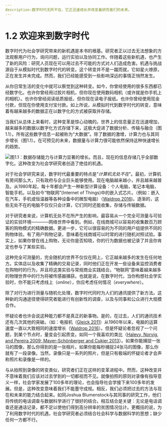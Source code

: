 ```yaml
---
description:数字时代无所不在，它正迅速成长并改变着研究者们的未来。
---
```


# 1.2 欢迎来到数字时代

数字时代为社会学研究带来的新机遇是本书的根基。研究者正以过去无法想象的方法观察用户行为，询问问题，运行实验以及协同工作。伴随着这些新机遇，也产生了新的风险：研究人员现在可以用过去不可能的方式对人们造成危害。机遇与挑战源自于从模拟时代到数字时代的转变。这个转变并不是一蹴而就，它如星火燎原，正在发生并未完成。然而，我们已经能感受到一些影响深远的事情正悄然发生。

从你日常生活的变化中就可以察觉到这种转变。如今，你曾经使用的很多东西都已经数字化。也许你曾经用过胶片相机，但你现在使用数码相机（或许就是你手机上的相机）。也许你曾经阅读纸质报纸，但你现在读电子报纸。也许你曾经使用现金付款，但现在你使用支付宝付款。如上所说，从模拟时代到数字时代的转变，意味着有越来越多的数据正在以数字化的方式被获取并存储。

当我们从总体上来看时，这种变革是惊心动魄的。世界上的信息量正在迅速增加，越来越多的数据以数字化方式存储下来，这极大促进了数据分析、传输与融合（图1.1）。所有这些数字信息一起被称为“大数据”。除了数据的激增，计算力也与其同步增长（图1.1）。在可预见的未来，数据量与计算力很可能依然保持这种快速增长的趋势。

![图1.1：数据存储能力与计算力显著的增长。而且，现在的信息存储几乎全部数字化。这种改变为社会学研究者创造了绝佳的机遇。](https://www.bitbybitbook.com/figures/chapter1/bitbybit1-1_hilbert_worlds_2011_fig2_and_5.png)


对于社会学研究来说，数字时代最重要的特点是“*计算机无处不在*”。最初，计算机有房间那么大，只有政府与企业巨头能够使用。现在电脑越来越小，并且越来越普及。从1980年起，每十年都会产生一种新型计算设备：个人电脑，笔记本电脑，智能手机，以及如今“物联网”(Internet of Things)中的嵌入式芯片。（例如：嵌入在汽车，手机或恒温器等各种设备中的微型电脑）（[Waldrop 2016](https://doi.org/10.1038/530144a))。逐渐的，这些无处不在的电脑不仅仅只会计算，它们同时还能收集，存储与传输数据。

对于研究者来说，计算机无处不在所产生的影响，最容易从一个完全可测量与可验证的实验环境————网络世界中看到。例如，在线商城可以容易的收集数百万顾客的购物模式的精确数据。更进一步，它可以很容易的为不同的用户组提供不同的购物体验。有了用户购物记录，意味着在线商城可以时常的进行随机对照试验。事实上，如果你曾在线上购物，无论你是否知晓，你的行为数据也被记录了并且你肯定也参与了某些实验。

这种完全可测量的，完全随机的世界不仅仅在网上，它正越来越多的发生在任何地方。实体店以及收集了精确的交易记录，同时他们正在开发一些设备来监控消费者在购物时的行为，并且将这类实验与常规商业实践结合。“物联网”意味着越来越多的物理世界中的行为将被传感器捕获。也就是说，在数字时代，当你构想社会学实验时，你不能只考虑线上（*online*），你应考虑任何情况（*everywhere*）。

除了对行为进行测量与随机化处理，数字时代同时为人们的通讯提供了新方法。这种新的沟通途径使得研究者能进行有创新性的调查，以及与同事和公众进行大规模合作。

怀疑论者也许会说这种能力都不是真正的新事物。是的，在过去，人们的通讯技术还有几次其他的突破。（如：电报机（[Gleick 2011](https://dl.acm.org/citation.cfm?id=1972547)）从1960年以来，电脑的运算速度一直以大致相同的速度增长（[Waldrop 2016](https://doi.org/10.1038/530144a)）。但是怀疑论者忽视了一个问题，到某个节点时，量变会引起质变。如同一个我喜欢的类比（[Halevy, Norvig, and Pereira 2009; Mayer-Schönberger and Cukier 2013](https://doi.org/10.1109/MIS.2009.36)）。如果你能捕捉一张马的图像，那么你得到的是一张相片。如果你能每秒捕捉24张马的图像，那么你就有了一段录像。当然，录像只是一系列的照片，但是只有极端的怀疑论者才会声称照片和录像是一样的。

与从拍照到录像的转变类似，研究者们正在这样的变革进程中。然而，这种改变并不意味着我们应该对过去学到的一切都视而不见。就像拍照的原则对录像有指导意义一样，社会学家发展了100多年的理论，也会指导社会学接下来100多年的发展。但是，这种改变意味着我们不能墨守成规。相反，我们必须把过去的方法与现在和未来的能力结合起来。如同Joshua Blumenstock与其同事的研究工作，他们将传统的电话调查与数据科学进行了很好的结合。相互结合是关键：无论是电话调查还是通话记录，都不足以使他们得到高分辨率的贫困情况估计。更概括的说，为了利用数字时代的机遇，社会学研究者必须结合社会科学与数据科学的思想；缺少任何一方都不行。
